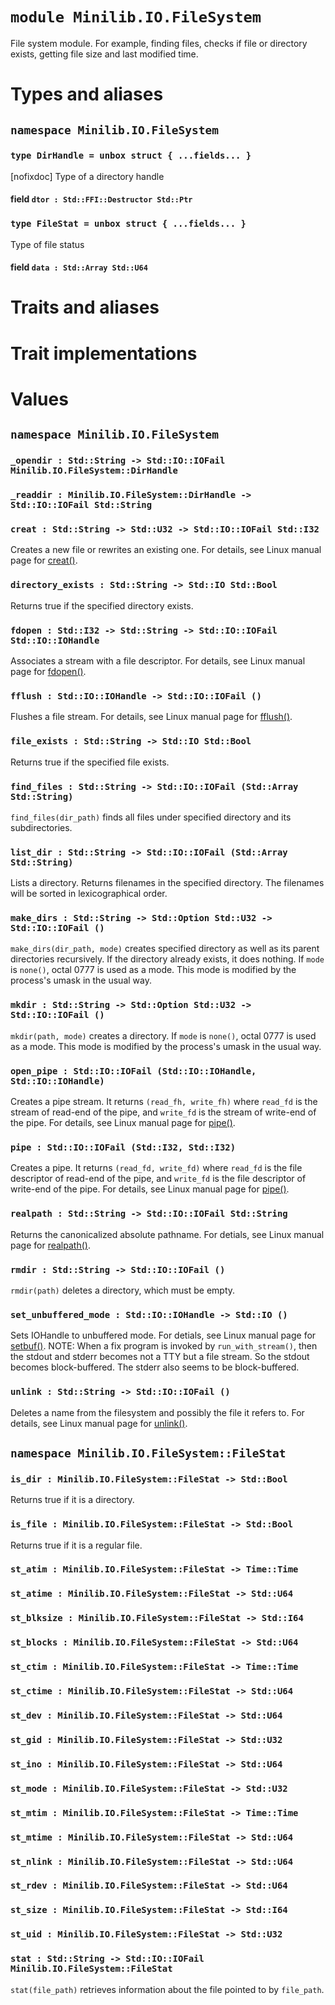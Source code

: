 # `module Minilib.IO.FileSystem`

File system module. For example, finding files, checks if file or directory exists,
getting file size and last modified time.

# Types and aliases

## `namespace Minilib.IO.FileSystem`

### `type DirHandle = unbox struct { ...fields... }`

[nofixdoc] Type of a directory handle

#### field `dtor : Std::FFI::Destructor Std::Ptr`

### `type FileStat = unbox struct { ...fields... }`

Type of file status

#### field `data : Std::Array Std::U64`

# Traits and aliases

# Trait implementations

# Values

## `namespace Minilib.IO.FileSystem`

### `_opendir : Std::String -> Std::IO::IOFail Minilib.IO.FileSystem::DirHandle`

### `_readdir : Minilib.IO.FileSystem::DirHandle -> Std::IO::IOFail Std::String`

### `creat : Std::String -> Std::U32 -> Std::IO::IOFail Std::I32`

Creates a new file or rewrites an existing one.
For details, see Linux manual page for [creat()](https://man7.org/linux/man-pages/man3/creat.3p.html).

### `directory_exists : Std::String -> Std::IO Std::Bool`

Returns true if the specified directory exists.

### `fdopen : Std::I32 -> Std::String -> Std::IO::IOFail Std::IO::IOHandle`

Associates a stream with a file descriptor.
For details, see Linux manual page for [fdopen()](https://man7.org/linux/man-pages/man3/fdopen.3p.html).

### `fflush : Std::IO::IOHandle -> Std::IO::IOFail ()`

Flushes a file stream.
For details, see Linux manual page for [fflush()](https://man7.org/linux/man-pages/man3/fflush.3.html).

### `file_exists : Std::String -> Std::IO Std::Bool`

Returns true if the specified file exists.

### `find_files : Std::String -> Std::IO::IOFail (Std::Array Std::String)`

`find_files(dir_path)` finds all files under
specified directory and its subdirectories.

### `list_dir : Std::String -> Std::IO::IOFail (Std::Array Std::String)`

Lists a directory.
Returns filenames in the specified directory.
The filenames will be sorted in lexicographical order.

### `make_dirs : Std::String -> Std::Option Std::U32 -> Std::IO::IOFail ()`

`make_dirs(dir_path, mode)` creates specified directory
as well as its parent directories recursively.
If the directory already exists, it does nothing.
If `mode` is `none()`, octal 0777 is used as a mode.
This mode is modified by the process's umask in the usual way.

### `mkdir : Std::String -> Std::Option Std::U32 -> Std::IO::IOFail ()`

`mkdir(path, mode)` creates a directory.
If `mode` is `none()`, octal 0777 is used as a mode.
This mode is modified by the process's umask in the usual way.

### `open_pipe : Std::IO::IOFail (Std::IO::IOHandle, Std::IO::IOHandle)`

Creates a pipe stream. It returns `(read_fh, write_fh)` where `read_fd` is the stream of
read-end of the pipe, and `write_fd` is the stream of write-end of the pipe.
For details, see Linux manual page for [pipe()](https://man7.org/linux/man-pages/man2/pipe.2.html).

### `pipe : Std::IO::IOFail (Std::I32, Std::I32)`

Creates a pipe. It returns `(read_fd, write_fd)` where `read_fd` is the file descriptor of
read-end of the pipe, and `write_fd` is the file descriptor of write-end of the pipe.
For details, see Linux manual page for [pipe()](https://man7.org/linux/man-pages/man2/pipe.2.html).

### `realpath : Std::String -> Std::IO::IOFail Std::String`

Returns the canonicalized absolute pathname.
For detials, see Linux manual page for [realpath()](https://man7.org/linux/man-pages/man3/realpath.3.html).

### `rmdir : Std::String -> Std::IO::IOFail ()`

`rmdir(path)` deletes a directory, which must be empty.

### `set_unbuffered_mode : Std::IO::IOHandle -> Std::IO ()`

Sets IOHandle to unbuffered mode.
For detials, see Linux manual page for [setbuf()](https://man7.org/linux/man-pages/man3/setbuf.3.html).
NOTE: When a fix program is invoked by `run_with_stream()`,
      then the stdout and stderr becomes not a TTY but a file stream.
      So the stdout becomes block-buffered. The stderr also seems to be block-buffered.

### `unlink : Std::String -> Std::IO::IOFail ()`

Deletes a name from the filesystem and possibly the file it refers to.
For details, see Linux manual page for [unlink()](https://man7.org/linux/man-pages/man2/unlink.2.html).

## `namespace Minilib.IO.FileSystem::FileStat`

### `is_dir : Minilib.IO.FileSystem::FileStat -> Std::Bool`

Returns true if it is a directory.

### `is_file : Minilib.IO.FileSystem::FileStat -> Std::Bool`

Returns true if it is a regular file.

### `st_atim : Minilib.IO.FileSystem::FileStat -> Time::Time`

### `st_atime : Minilib.IO.FileSystem::FileStat -> Std::U64`

### `st_blksize : Minilib.IO.FileSystem::FileStat -> Std::I64`

### `st_blocks : Minilib.IO.FileSystem::FileStat -> Std::U64`

### `st_ctim : Minilib.IO.FileSystem::FileStat -> Time::Time`

### `st_ctime : Minilib.IO.FileSystem::FileStat -> Std::U64`

### `st_dev : Minilib.IO.FileSystem::FileStat -> Std::U64`

### `st_gid : Minilib.IO.FileSystem::FileStat -> Std::U32`

### `st_ino : Minilib.IO.FileSystem::FileStat -> Std::U64`

### `st_mode : Minilib.IO.FileSystem::FileStat -> Std::U32`

### `st_mtim : Minilib.IO.FileSystem::FileStat -> Time::Time`

### `st_mtime : Minilib.IO.FileSystem::FileStat -> Std::U64`

### `st_nlink : Minilib.IO.FileSystem::FileStat -> Std::U64`

### `st_rdev : Minilib.IO.FileSystem::FileStat -> Std::U64`

### `st_size : Minilib.IO.FileSystem::FileStat -> Std::I64`

### `st_uid : Minilib.IO.FileSystem::FileStat -> Std::U32`

### `stat : Std::String -> Std::IO::IOFail Minilib.IO.FileSystem::FileStat`

`stat(file_path)` retrieves information about the file pointed to by `file_path`.